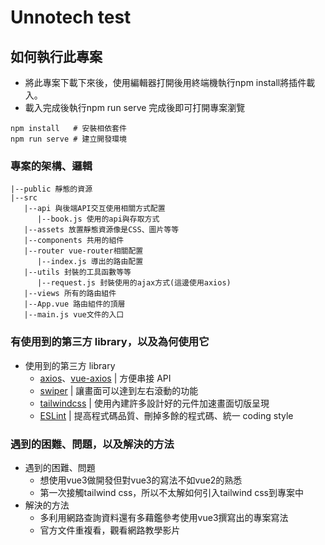 # Unnotech test

## 如何執行此專案
* 將此專案下載下來後，使用編輯器打開後用終端機執行npm install將插件載入。
* 載入完成後執行npm run serve 完成後即可打開專案瀏覽
```
npm install   # 安裝相依套件
npm run serve # 建立開發環境
```

### 專案的架構、邏輯
```
|--public 靜態的資源
|--src
   |--api 與後端API交互使用相關方式配置
      |--book.js 使用的api與存取方式
   |--assets 放置靜態資源像是CSS、圖片等等
   |--components 共用的組件
   |--router vue-router相關配置
      |--index.js 導出的路由配置
   |--utils 封裝的工具函數等等
      |--request.js 封裝使用的ajax方式(這邊使用axios)
   |--views 所有的路由組件
   |--App.vue 路由組件的頂層
   |--main.js vue文件的入口
```

### 有使用到的第三方 library，以及為何使用它

* 使用到的第三方 library
  * [axios](https://www.npmjs.com/package/axios)、[vue-axios](https://www.npmjs.com/package/vue-axios) | 方便串接 API
  * [swiper](https://swiperjs.com/) | 讓畫面可以達到左右滾動的功能
  * [tailwindcss](https://tailwindcss.com/) | 使用內建許多設計好的元件加速畫面切版呈現
  * [ESLint](https://eslint.org/) | 提高程式碼品質、刪掉多餘的程式碼、統一 coding style


### 遇到的困難、問題，以及解決的方法

* 遇到的困難、問題
  * 想使用vue3做開發但對vue3的寫法不如vue2的熟悉
  * 第一次接觸tailwind css，所以不太解如何引入tailwind css到專案中
* 解決的方法
  * 多利用網路查詢資料還有多藉鑑參考使用vue3撰寫出的專案寫法
  * 官方文件重複看，觀看網路教學影片

